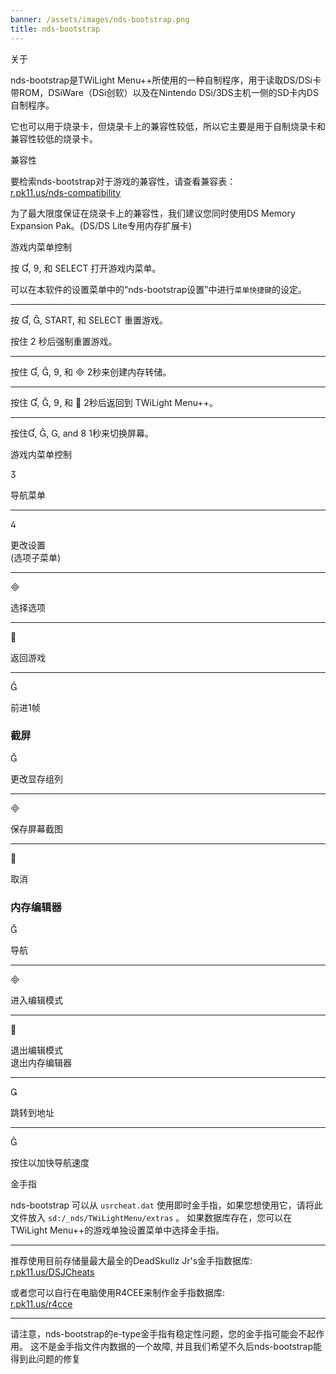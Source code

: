 ```yaml
---
banner: /assets/images/nds-bootstrap.png
title: nds-bootstrap
---
```


<div id="about" class="section-title">关于</div>
<div class="section-body">
    <p>
        nds-bootstrap是TWiLight Menu++所使用的一种自制程序，用于读取DS/DSi卡带ROM，DSiWare（DSi创软）以及在Nintendo DSi/3DS主机一侧的SD卡内DS自制程序。
    </p>
    <p>
        它也可以用于烧录卡，但烧录卡上的兼容性较低，所以它主要是用于自制烧录卡和兼容性较低的烧录卡。
    </p>
</div>

<div id="compatibility" class="section-title">兼容性</div>
<div class="section-body">
    <p>
        要检索nds-bootstrap对于游戏的兼容性，请查看兼容表：<br><a href="https://r.pk11.us/nds-compatibility">r.pk11.us/nds-compatibility</a>
    </p>
    <p>
        为了最大限度保证在烧录卡上的兼容性，我们建议您同时使用DS Memory Expansion Pak。(DS/DS Lite专用内存扩展卡)
    </p>
</div>

<div id="controls" class="section-title">游戏内菜单控制</div>
<div class="section-body">
    <p>
        按 &#xE004;, &#xE07A;, 和 SELECT 打开游戏内菜单。
    </p>
    <p>
        可以在本软件的设置菜单中的“nds-bootstrap设置”中进行<code>菜单快捷键</code>的设定。
    </p>
    <hr>
    <p>
        按 &#xE004;, &#xE005;, START, 和 SELECT 重置游戏。
    </p>
    <p>
        按住 2 秒后强制重置游戏。
    </p>
    <hr>
    <p>
        按住 &#xE004;, &#xE005;, &#xE07A;, 和 &#xE000; 2秒来创建内存转储。
    </p>
    <hr>
    <p>
        按住 &#xE004;, &#xE005;, &#xE07A;, 和 &#xE001; 2秒后返回到 TWiLight Menu++。
    </p>
    <hr>
    <p>
        按住&#xE004;, &#xE005;, &#xE002;, and &#xE079; 1秒来切换屏幕。
    </p>
</div>

<div id="menu-controls" class="section-title">游戏内菜单控制</div>
<div class="section-body">
    <div class="button-action-group">
        <p class="button-action button">&#xE07D;</p>
        <p class="button-action-text">导航菜单</p>
    </div>
    <hr>
    <div class="button-action-group">
        <p class="button-action button">&#xE07E;</p>
        <p class="button-action-text">更改设置<br>(选项子菜单)</p>
    </div>
    <hr>
    <div class="button-action-group">
        <p class="button-action button">&#xE000;</p>
        <p class="button-action-text">选择选项</p>
    </div>
    <hr>
    <div class="button-action-group">
        <p class="button-action button">&#xE001;</p>
        <p class="button-action-text">返回游戏</p>
    </div>
    <hr>
    <div class="button-action-group">
        <p class="button-action button">&#xE005;</p>
        <p class="button-action-text">前进1帧</p>
    </div>
    <h3>截屏</h3>
    <div class="button-action-group">
        <p class="button-action button">&#xE006;</p>
        <p class="button-action-text">更改显存组列</p>
    </div>
    <hr>
    <div class="button-action-group">
        <p class="button-action button">&#xE000;</p>
        <p class="button-action-text">保存屏幕截图</p>
    </div>
    <hr>
    <div class="button-action-group">
        <p class="button-action button">&#xE001;</p>
        <p class="button-action-text">取消</p>
    </div>
    <h3>内存编辑器</h3>
    <div class="button-action-group">
        <p class="button-action button">&#xE006;</p>
        <p class="button-action-text">导航</p>
    </div>
    <hr>
    <div class="button-action-group">
        <p class="button-action button">&#xE000;</p>
        <p class="button-action-text">进入编辑模式</p>
    </div>
    <hr>
    <div class="button-action-group">
        <p class="button-action button">&#xE001;</p>
        <p class="button-action-text">退出编辑模式<br>退出内存编辑器</p>
    </div>
    <hr>
    <div class="button-action-group">
        <p class="button-action button">&#xE003;</p>
        <p class="button-action-text">跳转到地址</p>
    </div>
    <hr>
    <div class="button-action-group">
        <p class="button-action button">&#xE005;</p>
        <p class="button-action-text">按住以加快导航速度</p>
    </div>
</div>

<div id="cheats" class="section-title">金手指</div>
<div class="section-body">
    <p>
        nds-bootstrap 可以从 <code>usrcheat.dat</code> 使用即时金手指，如果您想使用它，请将此文件放入 <code>sd:/_nds/TWiLightMenu/extras</code> 。 如果数据库存在，您可以在TWiLight Menu++的游戏单独设置菜单中选择金手指。
    </p>
    <hr>
    <p>
        推荐使用目前存储量最大最全的DeadSkullz Jr's金手指数据库:<br><a href="https://r.pk11.us/DSJCheats">r.pk11.us/DSJCheats</a>
    </p>
    <p>
        或者您可以自行在电脑使用R4CEE来制作金手指数据库:<br><a href="https://r.pk11.us/r4cce">r.pk11.us/r4cce</a>
    </p>
    <hr>
    <p>
        请注意，nds-bootstrap的e-type金手指有稳定性问题，您的金手指可能会不起作用。 这不是金手指文件内数据的一个故障, 并且我们希望不久后nds-bootstrap能得到此问题的修复
    </p>
</div>
